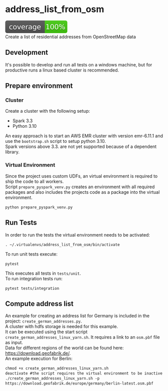 # address_list_from_osm
![Coverage Status](coverage/coverage.svg)  
Create a list of residential addresses from OpenStreetMap data

## Development
It's possible to develop and run all tests on a windows machine, but for productive runs a linux based cluster is recommended.

## Prepare environment
### Cluster
Create a cluster with the following setup:
- Spark 3.3
- Python 3.10

An easy approach is to start an AWS EMR cluster with version emr-6.11.1 and use the `bootstrap.sh` script to setup python 3.10.  
Spark versions above 3.3. are not yet supported because of a dependent library.

### Virtual Environment
Since the project uses custom UDFs, an virtual environment is required to ship the code to all workers.  
Script `prepare_pyspark_venv.py` creates an environment with all required packages and also includes the projects code as a package into the virtual environment.
```
python prepare_pyspark_venv.py
```

## Run Tests
In order to run the tests the virtual environment needs to be activated:
```
. ~/.virtualenvs/address_list_from_osm/bin/activate
```
To run unit tests execute:
```
pytest
```
This executes all tests in `tests/unit`.  
To run integration tests run:
```
pytest tests/integration
```

## Compute address list
An example for creating an address list for Germany is included in the project: `create_german_addresses.py`.  
A cluster with hdfs storage is needed for this example.   
It can be executed using the start script `create_german_addresses_linux_yarn.sh`. It requires a link to an `osm.pbf` file as input.  
Data for different regions of the world can be found here: https://download.geofabrik.de/.  
An example execution for Berlin:
```
chmod +x create_german_addresses_linux_yarn.sh
deactivate #the script requires the virtual environment to be inactive
./create_german_addresses_linux_yarn.sh -p https://download.geofabrik.de/europe/germany/berlin-latest.osm.pbf
```
